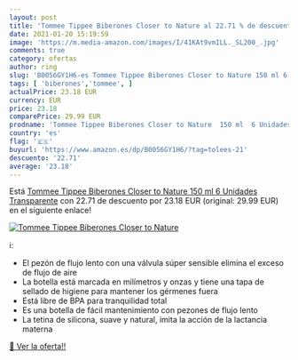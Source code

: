 ```yaml
---
layout: post
title: 'Tommee Tippee Biberones Closer to Nature al 22.71 % de descuento'
date: 2021-01-20 15:19:59
image: 'https://m.media-amazon.com/images/I/41KAt9vmILL._SL200_.jpg'
comments: true
category: ofertas
author: ring
slug: 'B0056GY1H6-es Tommee Tippee Biberones Closer to Nature 150 ml 6 Unidades...'
tags: [ 'biberones','tommee', ]
actualPrice: 23.18 EUR
currency: EUR
price: 23.18
comparePrice: 29.99 EUR
prodname: 'Tommee Tippee Biberones Closer to Nature  150 ml  6 Unidades  Transparente'
country: 'es'
flag: '🇪🇸'
buyurl: 'https://www.amazon.es/dp/B0056GY1H6/?tag=tolees-21'
descuento: '22.71'
average: '23.18'
---
```


Está [Tommee Tippee Biberones Closer to Nature  150 ml  6 Unidades  Transparente](https://www.amazon.es/dp/B0056GY1H6/?tag=tolees-21) con 22.71 de descuento por 23.18 EUR (original: 29.99 EUR) en el siguiente enlace!

[![Tommee Tippee Biberones Closer to Nature](https://m.media-amazon.com/images/I/41KAt9vmILL._SL200_.jpg)](https://www.amazon.es/dp/B0056GY1H6/?tag=tolees-21)

ℹ️:

- El pezón de flujo lento con una válvula súper sensible elimina el exceso de flujo de aire
- La botella está marcada en milímetros y onzas y tiene una tapa de sellado de higiene para mantener los gérmenes fuera
- Está libre de BPA para tranquilidad total
- Es una botella de fácil mantenimiento con pezones de flujo lento
- La tetina de silicona, suave y natural, imita la acción de la lactancia materna

[🛒 Ver la oferta!!](https://www.amazon.es/dp/B0056GY1H6/?tag=tolees-21)
